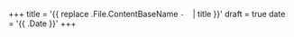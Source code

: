 +++
title = '{{ replace .File.ContentBaseName `-` ` ` | title }}'
draft = true
date = '{{ .Date }}'
+++
